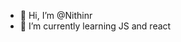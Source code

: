 - 👋 Hi, I’m @Nithinr
- 🌱 I’m currently learning JS and react

<!---
Nithinfrontend/Nithinfrontend is a ✨ special ✨ repository because its `README.md` (this file) appears on your GitHub profile.
You can click the Preview link to take a look at your changes.
--->
